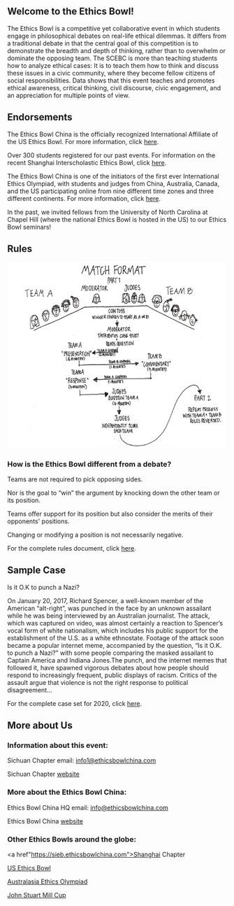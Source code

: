 ## Welcome to the Ethics Bowl!

The Ethics Bowl is a competitive yet collaborative event in which students engage in philosophical debates on real-life ethical dilemmas. It differs from a traditional debate in that the central goal of this competition is to demonstrate the breadth and depth of thinking, rather than to overwhelm or dominate the opposing team. The SCEBC is more than teaching students how to analyze ethical cases: It is to teach them how to think and discuss these issues in a civic community, where they become fellow citizens of social responsibilities. Data shows that this event teaches and promotes ethical awareness, critical thinking, civil discourse, civic engagement, and an appreciation for multiple points of view.

## Endorsements

The Ethics Bowl China is the officially recognized International Affiliate of the US Ethics Bowl. For more information, click <a href="http://nhseb.unc.edu">here</a>.

Over 300 students registered for our past events. For information on the recent Shanghai Interscholastic Ethics Bowl, click <a href="https://sieb.ethicsbowlchina.com">here</a>.

The Ethics Bowl China is one of the initiators of the first ever International Ethics Olympiad, with students and judges from China, Australia, Canada, and the US participating online from nine different time zones and three different continents. For more information, click <a href="https://rb.gy/fv8exc">here</a>.

In the past, we invited fellows from the University of North Carolina at Chapel Hill (where the national Ethics Bowl is hosted in the US) to our Ethics Bowl seminars!

## Rules

![Rules](rules.png)

### How is the Ethics Bowl different from a debate?

Teams are not required to pick opposing sides.

Nor is the goal to “win” the argument by knocking down the other team or its position.

Teams offer support for its position but also consider the merits of their opponents' positions.

Changing or modifying a position is not necessarily negative.

For the complete rules document, click <a href="https://ethicsbowlchina.com/resources.html">here</a>.

## Sample Case

Is it O.K to punch a Nazi?

On January 20, 2017, Richard Spencer, a well-known member of the American “alt-right”, was punched in the face by an unknown assailant while he was being interviewed by an Australian journalist. The attack, which was captured on video, was almost certainly a reaction to Spencer’s vocal form of white nationalism, which includes his public support for the establishment of the U.S. as a white ethnostate. Footage of the attack soon became a popular internet meme, accompanied by the question, “Is it O.K. to punch a Nazi?” with some people comparing the masked assailant to Captain America and Indiana Jones.The punch, and the internet memes that followed it, have spawned vigorous debates about how people should respond to increasingly frequent, public displays of racism. Critics of the assault argue that violence is not the right response to political disagreement...

For the complete case set for 2020, click <a href="https://ethicsbowlchina.com/resources.html">here</a>.

## More about Us

### Information about this event:

Sichuan Chapter email: info1@ethicsbowlchina.com 

Sichuan Chapter <a href="https://www.ethicsbowlchina.com/scebc">website</a>

### More about the Ethics Bowl China:

Ethics Bowl China HQ email: info@ethicsbowlchina.com 

Ethics Bowl China <a href="https://www.ethicsbowlchina.com">website</a>

### Other Ethics Bowls around the globe:

<a href"https://sieb.ethicsbowlchina.com">Shanghai Chapter</a>

<a href="http://nhseb.unc.edu">US Ethics Bowl</a>

<a href="https://www.ethicsolympiad.org">Australasia Ethics Olympiad</a>

<a href="http://millcup.wp.st-andrews.ac.uk">John Stuart Mill Cup</a>
